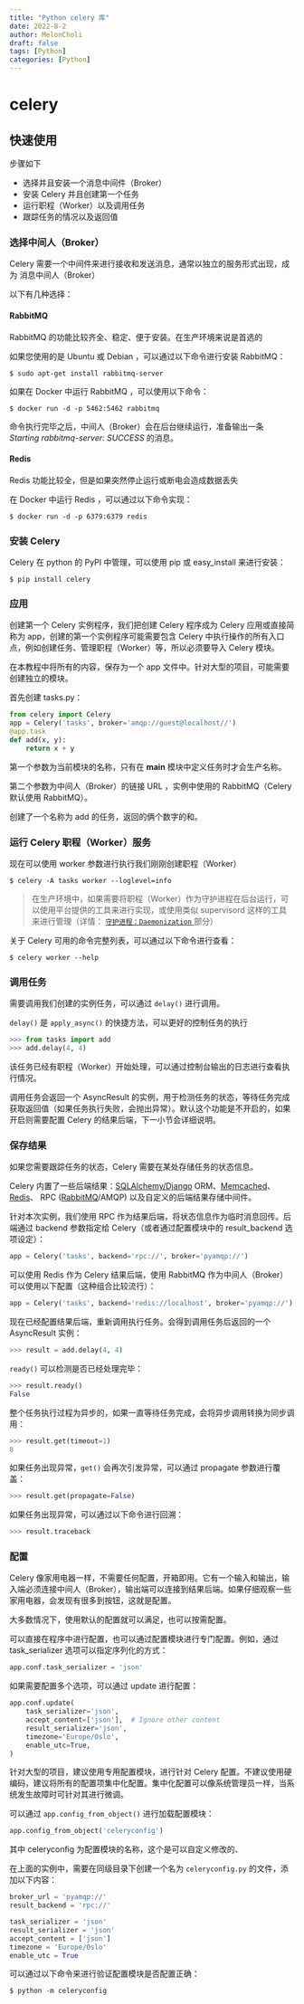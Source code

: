 ```yaml
---
title: "Python celery 库"
date: 2022-8-2
author: MelonCholi
draft: false
tags: [Python]
categories: [Python]
---
```


# celery

## 快速使用

步骤如下

- 选择并且安装一个消息中间件（Broker）
- 安装 Celery 并且创建第一个任务
- 运行职程（Worker）以及调用任务
- 跟踪任务的情况以及返回值

### 选择中间人（Broker）

Celery 需要一个中间件来进行接收和发送消息，通常以独立的服务形式出现，成为 消息中间人（Broker）

以下有几种选择：

#### RabbitMQ

RabbitMQ 的功能比较齐全、稳定、便于安装。在生产环境来说是首选的

如果您使用的是 Ubuntu 或 Debian ，可以通过以下命令进行安装 RabbitMQ：

```shell
$ sudo apt-get install rabbitmq-server
```

如果在 Docker 中运行 RabbitMQ ，可以使用以下命令：

```shell
$ docker run -d -p 5462:5462 rabbitmq
```

命令执行完毕之后，中间人（Broker）会在后台继续运行，准备输出一条 *Starting rabbitmq-server: SUCCESS* 的消息。

#### Redis

Redis 功能比较全，但是如果突然停止运行或断电会造成数据丢失

在 Docker 中运行 Redis ，可以通过以下命令实现：

```shell
$ docker run -d -p 6379:6379 redis
```

### 安装 Celery

Celery 在 python 的 PyPI 中管理，可以使用 pip 或 easy_install 来进行安装：

```shell
$ pip install celery
```

### 应用

创建第一个 Celery 实例程序，我们把创建 Celery 程序成为 Celery 应用或直接简称为 app，创建的第一个实例程序可能需要包含 Celery 中执行操作的所有入口点，例如创建任务、管理职程（Worker）等，所以必须要导入 Celery 模块。

在本教程中将所有的内容，保存为一个 app 文件中。针对大型的项目，可能需要创建独立的模块。

首先创建 tasks.py：

```python
from celery import Celery
app = Celery('tasks', broker='amqp://guest@localhost//')
@app.task
def add(x, y):
    return x + y
```

第一个参数为当前模块的名称，只有在 __main__ 模块中定义任务时才会生产名称。

第二个参数为中间人（Broker）的链接 URL ，实例中使用的 RabbitMQ（Celery 默认使用 RabbitMQ）。

创建了一个名称为 add 的任务，返回的俩个数字的和。

### 运行 Celery 职程（Worker）服务

现在可以使用 worker 参数进行执行我们刚刚创建职程（Worker）

```shell
$ celery -A tasks worker --loglevel=info
```

> 在生产环境中，如果需要将职程（Worker）作为守护进程在后台运行，可以使用平台提供的工具来进行实现，或使用类似 supervisord 这样的工具来进行管理（详情： [`守护进程：Daemonization` ]()部分）

关于 Celery 可用的命令完整列表，可以通过以下命令进行查看：

```shell
$ celery worker --help
```

### 调用任务

需要调用我们创建的实例任务，可以通过 `delay()` 进行调用。

`delay()` 是 `apply_async()` 的快捷方法，可以更好的控制任务的执行

```python
>>> from tasks import add
>>> add.delay(4, 4)
```

该任务已经有职程（Worker）开始处理，可以通过控制台输出的日志进行查看执行情况。

调用任务会返回一个 AsyncResult 的实例，用于检测任务的状态，等待任务完成获取返回值（如果任务执行失败，会抛出异常）。默认这个功能是不开启的，如果开启则需要配置 Celery 的结果后端，下一小节会详细说明。

### 保存结果

如果您需要跟踪任务的状态，Celery 需要在某处存储任务的状态信息。

Celery 内置了一些后端结果：[SQLAlchemy/Django](https://www.sqlalchemy.org/) ORM、[Memcached](http://memcached.org/)、[Redis](https://redis.io/)、 RPC ([RabbitMQ](https://www.rabbitmq.com/)/AMQP) 以及自定义的后端结果存储中间件。

针对本次实例，我们使用 RPC 作为结果后端，将状态信息作为临时消息回传。后端通过 backend 参数指定给 Celery（或者通过配置模块中的 result_backend 选项设定）：

```python
app = Celery('tasks', backend='rpc://', broker='pyamqp://')
```

可以使用 Redis 作为 Celery 结果后端，使用 RabbitMQ 作为中间人（Broker）可以使用以下配置（这种组合比较流行）：

```python
app = Celery('tasks', backend='redis://localhost', broker='pyamqp://')
```

现在已经配置结果后端，重新调用执行任务。会得到调用任务后返回的一个 AsyncResult 实例：

```python
>>> result = add.delay(4, 4)
```

`ready()` 可以检测是否已经处理完毕：

```python
>>> result.ready()
False
```

整个任务执行过程为异步的，如果一直等待任务完成，会将异步调用转换为同步调用：

```python
>>> result.get(timeout=1)
8
```

如果任务出现异常，`get()` 会再次引发异常，可以通过 propagate 参数进行覆盖：

```python
>>> result.get(propagate=False)
```

如果任务出现异常，可以通过以下命令进行回溯：

```python
>>> result.traceback
```

### 配置

Celery 像家用电器一样，不需要任何配置，开箱即用。它有一个输入和输出，输入端必须连接中间人（Broker），输出端可以连接到结果后端。如果仔细观察一些家用电器，会发现有很多到按钮，这就是配置。

大多数情况下，使用默认的配置就可以满足，也可以按需配置。

可以直接在程序中进行配置，也可以通过配置模块进行专门配置。例如，通过 task_serializer 选项可以指定序列化的方式：

```python
app.conf.task_serializer = 'json'
```

如果需要配置多个选项，可以通过 update 进行配置：

```python
app.conf.update(
    task_serializer='json',
    accept_content=['json'],  # Ignore other content
    result_serializer='json',
    timezone='Europe/Oslo',
    enable_utc=True,
)
```

针对大型的项目，建议使用专用配置模块，进行针对 Celery 配置。不建议使用硬编码，建议将所有的配置项集中化配置。集中化配置可以像系统管理员一样，当系统发生故障时可针对其进行微调。

可以通过 `app.config_from_object()` 进行加载配置模块：

```python
app.config_from_object('celeryconfig')
```

其中 celeryconfig 为配置模块的名称，这个是可以自定义修改的、

在上面的实例中，需要在同级目录下创建一个名为 `celeryconfig.py` 的文件，添加以下内容：

```python
broker_url = 'pyamqp://'
result_backend = 'rpc://'

task_serializer = 'json'
result_serializer = 'json'
accept_content = ['json']
timezone = 'Europe/Oslo'
enable_utc = True
```

可以通过以下命令来进行验证配置模块是否配置正确：

```python
$ python -m celeryconfig
```

